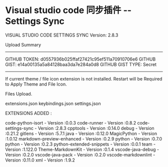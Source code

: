 # Visual studio code 同步插件 -- Settings Sync 

VISUAL STUDIO CODE SETTINGS SYNC 
Version: 2.8.3

Upload Summary

--------------------
GITHUB TOKEN: d0557936b025ffaf27421c95ef511a70910706e6
GITHUB GIST: e14a00135a5a84128baa3da7e284a0d8
GITHUB GIST TYPE: Secret

--------------------

If current theme / file icon extension is not installed. Restart will be Required to Apply Theme and File Icon.


Files Upload.

extensions.json
keybindings.json
settings.json


EXTENSIONS ADDED :

code-python-isort - Version :0.0.3
code-runner - Version :0.8.2
code-settings-sync - Version :2.8.3
cpptools - Version :0.14.0
debug - Version :0.21.2
gitlens - Version :5.7.1
java - Version :0.12.0
MagicPython - Version :1.0.12
markdown-preview-enhanced - Version :0.2.9
python - Version :0.7.0
python - Version :0.2.3
python-extended-snippets - Version :0.0.1
team - Version :1.122.0
Theme-MarkdownKit - Version :0.1.4
vscode-java-debug - Version :0.2.0
vscode-java-pack - Version :0.2.0
vscode-markdownlint - Version :0.11.0
xml - Version :1.9.2
